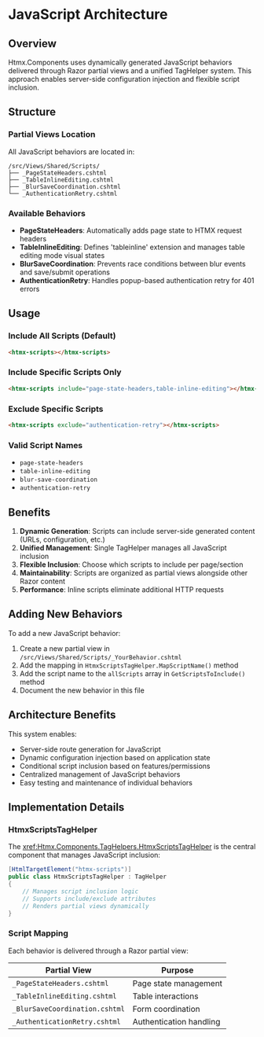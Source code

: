 # JavaScript Architecture

## Overview

Htmx.Components uses dynamically generated JavaScript behaviors delivered through Razor partial views and a unified TagHelper system. This approach enables server-side configuration injection and flexible script inclusion.

## Structure

### Partial Views Location
All JavaScript behaviors are located in:
```
/src/Views/Shared/Scripts/
├── _PageStateHeaders.cshtml
├── _TableInlineEditing.cshtml  
├── _BlurSaveCoordination.cshtml
└── _AuthenticationRetry.cshtml
```

### Available Behaviors

- **PageStateHeaders**: Automatically adds page state to HTMX request headers
- **TableInlineEditing**: Defines 'tableinline' extension and manages table editing mode visual states
- **BlurSaveCoordination**: Prevents race conditions between blur events and save/submit operations
- **AuthenticationRetry**: Handles popup-based authentication retry for 401 errors

## Usage

### Include All Scripts (Default)
```html
<htmx-scripts></htmx-scripts>
```

### Include Specific Scripts Only
```html
<htmx-scripts include="page-state-headers,table-inline-editing"></htmx-scripts>
```

### Exclude Specific Scripts
```html
<htmx-scripts exclude="authentication-retry"></htmx-scripts>
```

### Valid Script Names
- `page-state-headers`
- `table-inline-editing` 
- `blur-save-coordination`
- `authentication-retry`

## Benefits

1. **Dynamic Generation**: Scripts can include server-side generated content (URLs, configuration, etc.)
2. **Unified Management**: Single TagHelper manages all JavaScript inclusion
3. **Flexible Inclusion**: Choose which scripts to include per page/section
4. **Maintainability**: Scripts are organized as partial views alongside other Razor content
5. **Performance**: Inline scripts eliminate additional HTTP requests

## Adding New Behaviors

To add a new JavaScript behavior:

1. Create a new partial view in `/src/Views/Shared/Scripts/_YourBehavior.cshtml`
2. Add the mapping in `HtmxScriptsTagHelper.MapScriptName()` method
3. Add the script name to the `allScripts` array in `GetScriptsToInclude()` method
4. Document the new behavior in this file

## Architecture Benefits

This system enables:
- Server-side route generation for JavaScript
- Dynamic configuration injection based on application state
- Conditional script inclusion based on features/permissions
- Centralized management of JavaScript behaviors
- Easy testing and maintenance of individual behaviors

## Implementation Details

### HtmxScriptsTagHelper

The <xref:Htmx.Components.TagHelpers.HtmxScriptsTagHelper> is the central component that manages JavaScript inclusion:

```csharp
[HtmlTargetElement("htmx-scripts")]
public class HtmxScriptsTagHelper : TagHelper
{
    // Manages script inclusion logic
    // Supports include/exclude attributes
    // Renders partial views dynamically
}
```

### Script Mapping

Each behavior is delivered through a Razor partial view:

| Partial View | Purpose |
|-------------|---------|
| `_PageStateHeaders.cshtml` | Page state management |
| `_TableInlineEditing.cshtml` | Table interactions |
| `_BlurSaveCoordination.cshtml` | Form coordination |
| `_AuthenticationRetry.cshtml` | Authentication handling |

